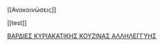 [[Ανακοινώσεις]]

[[test]]

[ΒΑΡΔΙΕΣ ΚΥΡΙΑΚΑΤΙΚΗΣ ΚΟΥΖΙΝΑΣ ΑΛΛΗΛΕΓΓΥΗΣ](https://docs.google.com/spreadsheets/d/1elvfgEQ07RkV9PW-WpsZ_SfrYiVio81vNbJLkCJrAQ4/edit#gid=0)
